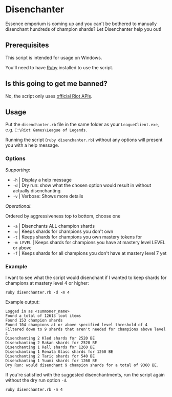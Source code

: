 # Disenchanter

Essence emporium is coming up and you can't be bothered to manually disenchant hundreds of champion shards? Let Disenchanter help you out!

## Prerequisites

This script is intended for usage on Windows.

You'll need to have [Ruby](https://www.ruby-lang.org/) installed to use the script.

## Is this going to get me banned?

No, the script only uses [official Riot APIs](https://developer.riotgames.com/docs/lol#league-client).

## Usage

Put the `disenchanter.rb` file in the same folder as your `LeagueClient.exe`, e.g. `C:\Riot Games\League of Legends`.

Running the script (`ruby disenchanter.rb`) without any options will present you with a help message.

### Options

_Supporting_:

- `-h` | Display a help message
- `-d` | Dry run: show what the chosen option would result in without actually disenchanting
- `-v` | Verbose: Shows more details

_Operational_:

Ordered by aggressiveness top to bottom, choose one

- `-a` | Disenchants ALL champion shards
- `-o` | Keeps shards for champions you don't own
- `-t` | Keeps shards for champions you own mastery tokens for
- `-m LEVEL` | Keeps shards for champions you have at mastery level LEVEL or above
- `-f` | Keeps shards for all champions you don't have at mastery level 7 yet

### Example

I want to see what the script would disenchant if I wanted to keep shards for champions at mastery level 4 or higher:

`ruby disenchanter.rb -d -m 4`

Example output:

```
Logged in as <summoner_name>
Found a total of 12613 loot items
Found 153 champion shards
Found 104 champions at or above specified level threshold of 4
Filtered down to 9 shards that aren't needed for champions above level 4
Disenchanting 2 Kled shards for 2520 BE
Disenchanting 2 Rakan shards for 2520 BE
Disenchanting 1 Rell shards for 1260 BE
Disenchanting 1 Renata Glasc shards for 1260 BE
Disenchanting 2 Taric shards for 540 BE
Disenchanting 1 Yuumi shards for 1260 BE
Dry Run: would disenchant 9 champion shards for a total of 9360 BE.
```

If you're satisfied with the suggested disenchantments, run the script again without the dry run option `-d`.

`ruby disenchanter.rb -m 4`
